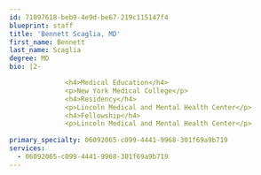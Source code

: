 ```yaml
---
id: 71097618-beb9-4e9d-be67-219c115147f4
blueprint: staff
title: 'Bennett Scaglia, MD'
first_name: Bennett
last_name: Scaglia
degree: MD
bio: |2-

              <h4>Medical Education</h4>
              <p>New York Medical College</p>
              <h4>Residency</h4>
              <p>Lincoln Medical and Mental Health Center</p>
              <h4>Fellowship</h4>
              <p>Lincoln Medical and Mental Health Center</p>
          
primary_specialty: 06092065-c099-4441-9968-301f69a9b719
services:
  - 06092065-c099-4441-9968-301f69a9b719
---
```

